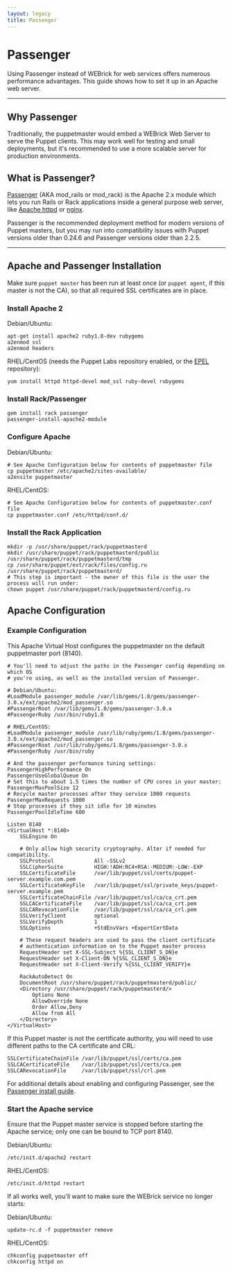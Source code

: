 ```yaml
---
layout: legacy
title: Passenger
---
```


Passenger
=========

Using Passenger instead of WEBrick for web services offers numerous performance
advantages.  This guide shows how to set it up in an Apache web server.

* * *

Why Passenger
-------------

Traditionally, the puppetmaster would embed a WEBrick
Web Server to serve the Puppet clients. This may work well for
testing and small deployments, but it's recommended to use a more
scalable server for production environments.

What is Passenger?
------------------

[Passenger](http://www.modrails.com/) (AKA mod\_rails or mod\_rack)
is the Apache 2.x module which lets you run Rails or Rack
applications inside a general purpose web server, like
[Apache httpd](http://httpd.apache.org/) or [nginx](http://nginx.org/).

Passenger is the recommended deployment method for modern versions
of Puppet masters, but you may run into compatibility issues with
Puppet versions older than 0.24.6 and Passenger versions older than
2.2.5.

* * *

Apache and Passenger Installation
---------------------------------

Make sure `puppet master` has been run at least once (or
`puppet agent`, if this master is not the CA), so that all required
SSL certificates are in place.

### Install Apache 2

Debian/Ubuntu:

    apt-get install apache2 ruby1.8-dev rubygems
    a2enmod ssl
    a2enmod headers

RHEL/CentOS (needs the Puppet Labs repository enabled, or the
[EPEL](https://fedoraproject.org/wiki/EPEL) repository):

    yum install httpd httpd-devel mod_ssl ruby-devel rubygems

### Install Rack/Passenger

    gem install rack passenger
    passenger-install-apache2-module

### Configure Apache

Debian/Ubuntu:

    # See Apache Configuration below for contents of puppetmaster file
    cp puppetmaster /etc/apache2/sites-available/
    a2ensite puppetmaster

RHEL/CentOS:

    # See Apache Configuration below for contents of puppetmaster.conf file
    cp puppetmaster.conf /etc/httpd/conf.d/

### Install the Rack Application

    mkdir -p /usr/share/puppet/rack/puppetmasterd
    mkdir /usr/share/puppet/rack/puppetmasterd/public /usr/share/puppet/rack/puppetmasterd/tmp
    cp /usr/share/puppet/ext/rack/files/config.ru /usr/share/puppet/rack/puppetmasterd/
    # This step is important - the owner of this file is the user the process will run under:
    chown puppet /usr/share/puppet/rack/puppetmasterd/config.ru

Apache Configuration
--------------------

### Example Configuration

This Apache Virtual Host configures the puppetmaster on the default
puppetmaster port (8140).

    # You'll need to adjust the paths in the Passenger config depending on which OS
    # you're using, as well as the installed version of Passenger.
    
    # Debian/Ubuntu:
    #LoadModule passenger_module /var/lib/gems/1.8/gems/passenger-3.0.x/ext/apache2/mod_passenger.so
    #PassengerRoot /var/lib/gems/1.8/gems/passenger-3.0.x
    #PassengerRuby /usr/bin/ruby1.8
    
    # RHEL/CentOS:
    #LoadModule passenger_module /usr/lib/ruby/gems/1.8/gems/passenger-3.0.x/ext/apache2/mod_passenger.so
    #PassengerRoot /usr/lib/ruby/gems/1.8/gems/passenger-3.0.x
    #PassengerRuby /usr/bin/ruby
    
    # And the passenger performance tuning settings:
    PassengerHighPerformance On
    PassengerUseGlobalQueue On
    # Set this to about 1.5 times the number of CPU cores in your master:
    PassengerMaxPoolSize 12
    # Recycle master processes after they service 1000 requests
    PassengerMaxRequests 1000
    # Stop processes if they sit idle for 10 minutes
    PassengerPoolIdleTime 600
    
    Listen 8140
    <VirtualHost *:8140>
        SSLEngine On
        
        # Only allow high security cryptography. Alter if needed for compatibility.
        SSLProtocol             All -SSLv2
        SSLCipherSuite          HIGH:!ADH:RC4+RSA:-MEDIUM:-LOW:-EXP
        SSLCertificateFile      /var/lib/puppet/ssl/certs/puppet-server.example.com.pem
        SSLCertificateKeyFile   /var/lib/puppet/ssl/private_keys/puppet-server.example.pem
        SSLCertificateChainFile /var/lib/puppet/ssl/ca/ca_crt.pem
        SSLCACertificateFile    /var/lib/puppet/ssl/ca/ca_crt.pem
        SSLCARevocationFile     /var/lib/puppet/ssl/ca/ca_crl.pem
        SSLVerifyClient         optional
        SSLVerifyDepth          1
        SSLOptions              +StdEnvVars +ExportCertData
        
        # These request headers are used to pass the client certificate
        # authentication information on to the Puppet master process
        RequestHeader set X-SSL-Subject %{SSL_CLIENT_S_DN}e
        RequestHeader set X-Client-DN %{SSL_CLIENT_S_DN}e
        RequestHeader set X-Client-Verify %{SSL_CLIENT_VERIFY}e

        RackAutoDetect On
        DocumentRoot /usr/share/puppet/rack/puppetmasterd/public/
        <Directory /usr/share/puppet/rack/puppetmasterd/>
            Options None
            AllowOverride None
            Order Allow,Deny
            Allow from All
        </Directory>
    </VirtualHost>

If this Puppet master is not the certificate authority, you will
need to use different paths to the CA certificate and CRL:

    SSLCertificateChainFile /var/lib/puppet/ssl/certs/ca.pem
    SSLCACertificateFile    /var/lib/puppet/ssl/certs/ca.pem
    SSLCARevocationFile     /var/lib/puppet/ssl/crl.pem

For additional details about enabling and configuring Passenger, see the
[Passenger install guide](http://www.modrails.com/install.html).

### Start the Apache service

Ensure that the Puppet master service is stopped before starting
the Apache service; only one can be bound to TCP port 8140.

Debian/Ubuntu:

    /etc/init.d/apache2 restart

RHEL/CentOS:

    /etc/init.d/httpd restart

If all works well, you'll want to make sure the WEBrick service no longer starts:

Debian/Ubuntu:

    update-rc.d -f puppetmaster remove

RHEL/CentOS:

    chkconfig puppetmaster off
    chkconfig httpd on
